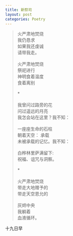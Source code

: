 ```yaml
---
title: 新祭司
layout: post
categories: Poetry
---
```

>火严肃地焚烧<br>我仍恳求<br>如果我还虔诚<br>请带我走。<br><br>火严肃地焚烧<br>祭祀进行<br>神明食着温度<br>食着离别<br><br>\*<br><br>我曾问过路旁的花<br>问过遥远的月亮<br>我怎会站在这里？我不知：<br><br>一座座生命的石柱<br>朝着天空： 承载<br>未被承载的记忆。我不知：<br><br>白桦林里萨满留下:<br>祝福、诅咒与洞察。<br><br>\*<br><br>火严肃地焚烧<br>带走大地赠予的<br>带走天空恩允的<br><br>灰烬中央<br>我躺着<br>血液循环。

十九日早